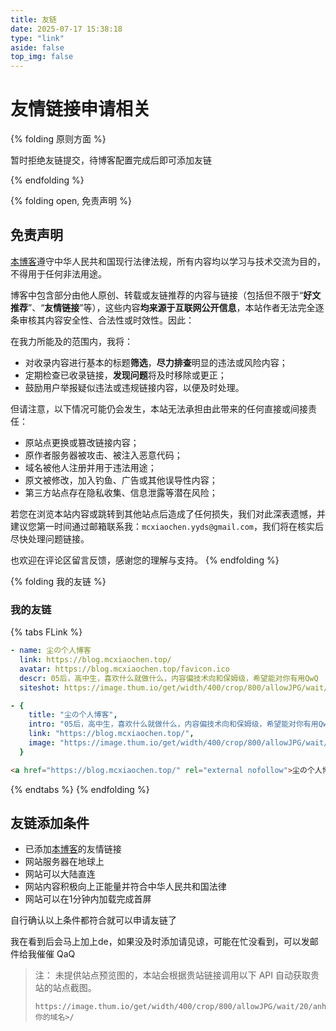 ```yaml
---
title: 友链
date: 2025-07-17 15:38:18
type: "link"
aside: false
top_img: false
---
```


# 友情链接申请相关

{% folding 原则方面 %}

暂时拒绝友链提交，待博客配置完成后即可添加友链

{% endfolding %}

{% folding open, 免责声明 %}

## 免责声明

[本博客](https://hexo.zyx-2012.cn)遵守中华人民共和国现行法律法规，所有内容均以学习与技术交流为目的，不得用于任何非法用途。

博客中包含部分由他人原创、转载或友链推荐的内容与链接（包括但不限于“**好文推荐**”、“**友情链接**”等），这些内容**均来源于互联网公开信息**，本站作者无法完全逐条审核其内容安全性、合法性或时效性。因此：

在我力所能及的范围内，我将：

- 对收录内容进行基本的标题**筛选**，**尽力排查**明显的违法或风险内容；
- 定期检查已收录链接，**发现问题**将及时移除或更正；
- 鼓励用户举报疑似违法或违规链接内容，以便及时处理。

但请注意，以下情况可能仍会发生，本站无法承担由此带来的任何直接或间接责任：

- 原站点更换或篡改链接内容；
- 原作者服务器被攻击、被注入恶意代码；
- 域名被他人注册并用于违法用途；
- 原文被修改，加入钓鱼、广告或其他误导性内容；
- 第三方站点存在隐私收集、信息泄露等潜在风险；

若您在浏览本站内容或跳转到其他站点后造成了任何损失，我们对此深表遗憾，并建议您第一时间通过邮箱联系我：``mcxiaochen.yyds@gmail.com``，我们将在核实后尽快处理问题链接。

也欢迎在评论区留言反馈，感谢您的理解与支持。
{% endfolding %}

{% folding 我的友链 %}

### 我的友链

{% tabs FLink %}

<!-- tab Butterfly -->

```yml
- name: 尘の个人博客
  link: https://blog.mcxiaochen.top/
  avatar: https://blog.mcxiaochen.top/favicon.ico
  descr: 05后，高中生，喜欢什么就做什么，内容偏技术向和保姆级，希望能对你有用QwQ
  siteshot: https://image.thum.io/get/width/400/crop/800/allowJPG/wait/20/anheyu.com/https://blog.mcxiaochen.top/
```

<!-- endtab -->

<!-- tab Fuild -->

```yml
- {
    title: "尘の个人博客",
    intro: "05后，高中生，喜欢什么就做什么，内容偏技术向和保姆级，希望能对你有用QwQ",
    link: "https://blog.mcxiaochen.top/",
    image: "https://image.thum.io/get/width/400/crop/800/allowJPG/wait/20/anheyu.com/https://blog.mcxiaochen.top/",
  }
```

<!-- endtab -->

<!-- tab html -->

```HTML
<a href="https://blog.mcxiaochen.top/" rel="external nofollow">尘の个人博客</a>
```

<!-- endtab -->

{% endtabs %}
{% endfolding %}

## 友链添加条件

- 已添加[本博客](https://blog.mcxiaochen.top)的友情链接
- 网站服务器在地球上
- 网站可以大陆直连
- 网站内容积极向上正能量并符合中华人民共和国法律
- 网站可以在1分钟内加载完成首屏

自行确认以上条件都符合就可以申请友链了

我在看到后会马上加上de，如果没及时添加请见谅，可能在忙没看到，可以发邮件给我催催 QaQ

> 注：
> 未提供站点预览图的，本站会根据贵站链接调用以下 API 自动获取贵站的站点截图。
> 
> ```web
> https://image.thum.io/get/width/400/crop/800/allowJPG/wait/20/anheyu.com/https://<你的域名>/
> ```

